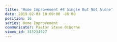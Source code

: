 ```yaml
---
title: 'Home Improvement #4 Single But Not Alone'
date: 2019-02-03 10:00:00 -08:00
position: 16
series: Home Improvement
communicator: Pastor Steve Osborne
vimeo_id: 315234527
---
```


